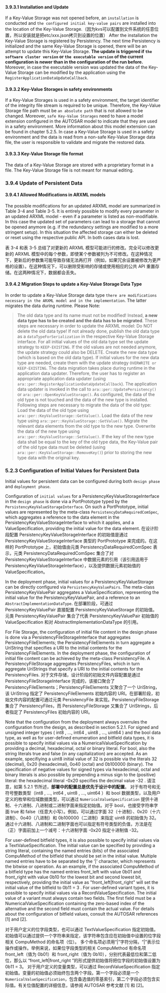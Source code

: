 #### 3.9.3.1 Installation and Update
If a Key-Value Storage was not opened before, an `installation` is conducted and `the configured initial key-value pairs` are installed into the location of the Key-Value Storage.（因为kvs可以配置到文件系统的任意位置，所以安装就是把etc/xxx.json拷贝到设置的位置） After the installation the Key-Value Storage is registered by Persistency.
The next time Persistency is initialized and the same Key-Value Storage is opened, there will be an attempt to update this Key-Value Storage.
**The update is triggered if `the software cluster version` or `the executable version` of the current configuration is newer than in the configuration of the run before.**
Moreover, in case the executable version was updated the data of the Key-Value Storage can be modified by the application using the `RegisterApplicationDataUpdateCallback`.

#### 3.9.3.2 Key-Value Storages in safety environments
If a Key-Value Storages is used in a safety environment, the target identifier of the integrity file stream is required to be unique. Therefore, the Key-Value Storage file path must be `an absolute path` that is not allowed to be changed. Moreover, `safe Key-Value Storages` need to have a model extension configured in the AUTOSAR model to indicate that they are used in a safety environment. More information about this model extension can be found in chapter 5.2.5.
In case a Key-Value Storage is used in a safety environment and the data is read from a non-safe Key-Value Storage data file, the user is responsible to validate and migrate the restored data.

#### 3.9.3.3 Key-Value Storage file format
The data of a Key-Value Storage are stored with a proprietary format in a file. The Key-Value Storage file is not meant for manual editing.

### 3.9.4 Update of Persistent Data
#### 3.9.4.1 Allowed Modifications in ARXML models
The possible modifications for an updated ARXML model are summarized in Table 3-4 and Table 3-5. It is entirely possible to modify every parameter in an updated ARXML model - even if a parameter is listed as non-modifiable. In this case the updated set of parameters can lead to a storage that cannot be opened anymore (e.g. if the redundancy settings are modified to a more stringent setup). In this situation the affected storage can either be deleted or reset using the respective public API. In both cases data is lost.

表 3-4 和表 3-5 总结了对更新的 ARXML 模型可能进行的修改。完全可以修改更新的 ARXML 模型中的每个参数，即使某个参数被列为不可修改。在这种情况下，更新后的参数集可能导致存储无法再打开（例如，如果冗余设置被修改为更严格的设置）。在这种情况下，可以删除受影响的存储或使用相应的公共 API 重置存储。在这两种情况下，数据都会丢失。

#### 3.9.4.2 Migration Steps to update a Key-Value Storage Data Type
In order to update a Key-Value Storage data type `there are modifications necessary in the ARXML model and in the implementation`. The latter migrates the data during runtime.
Please Note:
> The old data type and its name must not be modified! Instead, **a new data type has to be created and the data has to be migrated**.
These steps are necessary in order to update the ARXML model:
> Do NOT delete the old data type!
> If not already done, publish the old data type as a `dataTypeForSerialization` in the respective Key-Value Storage interface.
> For all initial values of the old data type set the update strategy to `KEEP-EXISTING`. If the old values are not needed anymore, the update strategy could also be DELETE.
> Create the new data type (which is based on the old data type).
> If initial values for the new data type are needed, create them with the update strategy `OVERWRITE or KEEP-EXISTING`.
The data migration takes place during runtime in the application data updater. Therefore, the user has to register an appropriate application data updater (using `ara::per::RegisterApplicationDataUpdateCallback`).
The application data updater is invoked in the call to `ara::per::UpdatePersistency()` or `ara::per::OpenKeyValueStorage()`.
As configured, the data of the old type is not touched and the data of the new type is installed. Following steps are necessary to migrate the data of the old type:
> Load the data of the old type using `ara::per::KeyValueStorage::GetValue()`.
> Load the data of the new type using `ara::per::KeyValueStorage::GetValue()`.
> Migrate the relevant data elements from the old type to the new type.
> Overwrite the data of the new type using `ara::per::KeyValueStorage::SetValue()`.
If the key of the new type data shall be equal to the key of the old type data, the Key-Value pair of the old type data must be deleted (using `ara::per::KeyValueStorage::RemoveKey()`) prior to storing the new type data with the original key.



### 5.2.3 Configuration of Initial Values for Persistent Data
Initial values for persistent data can be configured during both `design phase` and `deployment phase`.

Configuration of `initial values` for a PersistencyKeyValueStorageInterface in the `design phase` is done via a PortPrototype typed by the `PersistencyKeyValueStorageInterface`. On such a PortPrototype, initial values are represented by the meta-class `PersistencyDataRequiredComSpec`, which aggregates a reference to the data element in the PersistencyKeyValueStorageInterface to which it applies, and a ValueSpecification, providing the initial value for the data element.
在设计阶段配置 PersistencyKeyValueStorageInterface 的初始值是通过 PersistencyKeyValueStorageInterface 类型的 PortPrototype 来完成的。在这样的 PortPrototype 上，初始值由元类 PersistencyDataRequiredComSpec 表示，元类 PersistencyDataRequiredComSpec 集合了对 PersistencyKeyValueStorageInterface 中数据元素的引用（该引用适用于 PersistencyKeyValueStorageInterface），以及提供数据元素初始值的 ValueSpecification。

In the deployment phase, initial values for a PersistencyKeyValueStorage can be directly configured via `PersistencyKeyValuePairs`. The meta-class PersistencyKeyValuePair aggregates a ValueSpecification, representing the initial value for the PersistencyKeyValuePair, and a reference to an `AbstractImplementationDataType`.
在部署阶段，可通过 PersistencyKeyValuePair 直接配置 PersistencyKeyValueStorage 的初始值。元类 PersistencyKeyValuePair 集合了代表 PersistencyKeyValuePair 初始值的 ValueSpecification 和对 AbstractImplementationDataType 的引用。

For File Storage, the configuration of initial file content in the design phase is done via a PersistencyFileStorageInterface that aggregates PersistencyFileElements; the PersistencyFileElements in turn aggregate a UriString that specifies a URI to the initial contents for the PersistencyFileElements. In the deployment phase, the configuration of initial file content can be achieved by the meta-class PersistencyFile. A PersistencyFileStorage aggregates PersistencyFiles, which in turn aggregate UriStrings that specify a URI to the initial contents for the PersistencyFiles.
对于文件存储，设计阶段的初始文件内容配置是通过 PersistencyFileStorageInterface 完成的，该接口聚合了 PersistencyFileElements；PersistencyFileElements 又聚合了一个 UriString，该 UriString 指定了 PersistencyFileElements 初始内容的 URI。在部署阶段，初始文件内容的配置可通过元类 PersistencyFile 来实现。PersistencyFileStorage 集合了 PersistencyFiles，而 PersistencyFileStorage 又集合了 UriStrings，后者指定了 PersistencyFiles 初始内容的 URI。

Note that the configuration from the deployment always overrules the configuration from the design, as described in section 5.2.1.
For signed and unsigned integer types ( int8 , ..., int64 , uint8 , ..., uint64 ) and the bool data type, as well as for user-defined enumeration and bitfield data types, it is possible to specify initial values via a NumericalValueSpecification by providing a decimal, hexadecimal, octal or binary literal. For bool, also the string literals true and false (in any capitalization) are accepted. As an example, specifiying a uint8 initial value of 32 is possible via the literals 32 (decimal), 0x20 (hexadecimal), 0o40 (octal) and 0b100000 (binary). The specification of negative values for signed types via hexadecimal, octal and binary literals is also possible by prepending a minus sign to the (positive) literal: the hexadecimal
literal -0x20 specifies the decimal value -32 .
请注意，如第 5.2.1 节所述，**部署中的配置总是优先于设计中的配置**。
对于有符号和无符号整数类型（int8 , ..., int64 , uint8 , ..., uint64 ）和 bool 数据类型，以及用户定义的枚举和位域数据类型，可以通过 `NumericalValueSpecification` 提供十进制、十六进制、八进制或二进制字面来指定初始值。对于 bool，也接受字符串字面 true 和 false（任意大小写）。例如，可以通过字面 32（十进制）、0x20（十六进制）、0o40（八进制）和 0b100000（二进制）来指定 uint8 的初始值为 32。通过十六进制、八进制和二进制字面也可以指定有符号类型的负值，方法是在（正）字面前加上一个减号：十六进制字面 -0x20 指定十进制值 -32。

For user-defined bitfield types, it is also possible to specify initial values via a TextValueSpecification. The initial value can be specified by providing a string literal, containing the named entries (bits) of the associated CompuMethod of the bitfield that should be set in the initial value. Multiple named entries have to be separated by the ’|’ character, which represents the bitwise or operation. As an example, if the associated CompuMethod of a bitfield type has the named entries front_left with value 0b01 and front_right with value 0b10 for the lowest bit and second lowest bit, respectively, providing the initial value as "front_left|front_right" will set the initial value of the bitfield to 0b11 = 3 .
For user-defined variant types, it is possible to specify initial values via a RecordValueSpecification. The initial value of a variant must always contain two fields. The first field must be a NumericalValueSpecification containing the zero-based index of the alternative and the second field must contain the actual value.
For details about the configuration of bitfield values, consult the AUTOSAR references [1] and [2].

对于用户定义的位字段类型，也可以通过 TextValueSpecification 指定初始值。
初始值可以通过提供一个字符串来指定，该字符串包含应在初始值中设置的位字段相关 CompuMethod 的命名项（位）。
多个命名项必须用“|”字符分隔，“|”表示位操作或操作。举例来说，如果位字段类型的相关 CompuMethod 有命名项 front_left（值为 0b01）和 front_right（值为 0b10），分别代表最低位和第二低位，那么以 “front_left|front_right ”的形式提供初始值将把位字段的初始值设置为 0b11 = 3。
对于用户定义的变量类型，可以通过 RecordValueSpecification 指定初始值。变量的初始值必须始终包含两个字段。第一个字段必须是一个 `NumericalValueSpecification`，包含备选值的零基索引，第二个字段必须包含实际值。有关位值配置的详细信息，请参阅 AUTOSAR 参考文献 [1] 和 [2]。




























